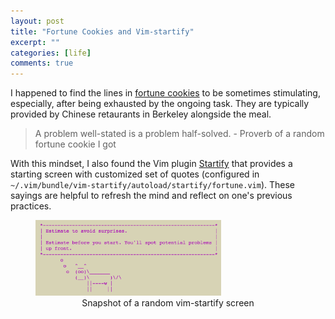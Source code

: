 ```yaml
---
layout: post
title: "Fortune Cookies and Vim-startify"
excerpt: ""
categories: [life]
comments: true
---
```


I happened to find the lines in [fortune cookies](https://en.wikipedia.org/wiki/Fortune_cookie) to be sometimes stimulating, especially, after being exhausted by the ongoing task.
They are typically provided by Chinese retaurants in Berkeley alongside the meal.

>A problem well-stated is a problem half-solved.  - Proverb of a random fortune cookie I got

With this mindset, I also found the Vim plugin [Startify](https://github.com/mhinz/vim-startify) that provides a starting screen with customized set of quotes (configured in `~/.vim/bundle/vim-startify/autoload/startify/fortune.vim`). 
These sayings are helpful to refresh the mind and reflect on one's previous practices.

<figure class="figure">
<img src="/img/vim-startify.png" width="70%" class="figure-img img-fluid rounded" alt="pFabric">
<center><figcaption class="figure-caption text-right">Snapshot of a random vim-startify screen</figcaption></center>
</figure>
